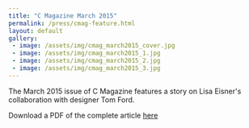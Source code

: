 ```yaml
---
title: "C Magazine March 2015"
permalink: /press/cmag-feature.html
layout: default
gallery:
 - image: /assets/img/cmag_march2015_cover.jpg
 - image: /assets/img/cmag_march2015_1.jpg
 - image: /assets/img/cmag_march2015_2.jpg
 - image: /assets/img/cmag_march2015_3.jpg  
---
```

The March 2015 issue of C Magazine features a story on Lisa Eisner's collaboration with designer Tom Ford.

Download a PDF of the complete article [here]({{site.baseurl}}/assets/img/cmag_march2015.pdf)